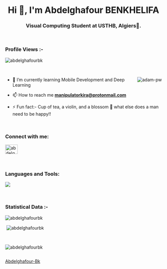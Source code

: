 <h1 align="center">Hi 👋, I'm Abdelghafour BENKHELIFA</h1>
<h3 align="center">Visual Computing Student at USTHB, Algiers🌟.</h3>

<br>

<p align="right"> <h3>Profile Views :-</h3> <img src="https://komarev.com/ghpvc/?username=abdelghafourbk&label=Profile%20views&color=0e75b6&style=flat"
    alt="abdelghafourbk" /> 
  </p>

<br>

<p><img align="right" src="https://github.com/Adam-pw/Adam-pw/blob/main/animation_500_kxa883sd.gif" alt="adam-pw" /></p>


- 🌱 I’m currently learning Mobile Development and Deep Learning
- 📫 How to reach me **manipulatorkira@protonmail.com**

- ⚡ Fun fact:- Cup of tea, a violin, and a blossom 🌼 what else does a man need to be happy!!

<br>

<h3 align="left">Connect with me:</h3>
<p align="left">
  <a href="https://www.linkedin.com/in/abdelghafour-benkhelifa-a14398190/" target="blank"><img align="center"
      src="https://raw.githubusercontent.com/rahuldkjain/github-profile-readme-generator/master/src/images/icons/Social/linked-in-alt.svg"
      alt="abdelghafour benkhelifa" height="30" width="40" /></a>
</p>

<br>

<h3 align="left">Languages and Tools:</h3>

<p align="left"> 
      <a href="https://skillicons.dev">
        <img src="https://skillicons.dev/icons?i=flutter,nodejs,js,html,css,c,figma,androidstudio,blender,dart,discord,eclipse,firebase,git,github,gradle,linux,mongodb,php,py,qt,xd"/>
      </a>
</p>

<br>

<h3>Statistical Data :-</h3>
<p><img align="center"
    src="https://github-readme-stats.vercel.app/api/top-langs?username=abdelghafourbk&show_icons=true&locale=en&bg_color=0d1117&text_color=ffffff&layout=compact"
    alt="abdelghafourbk" 
    bg_color=#808080/></p>


<p>&nbsp;<img align="center" src="https://github-readme-stats.vercel.app/api?username=abdelghafourbk&show_icons=true&locale=en&bg_color=0d1117&text_color=ffffff&repo=convoychat"
    alt="abdelghafourbk" /></p>

<br>

<p><img align="center" src="https://github-readme-streak-stats.herokuapp.com/?user=abdelghafourbk&theme=dark&background=0d1117&date_format=M%20j%5B%2C%20Y%5D" alt="abdelghafourbk" /></p>
      
<p align="left"> <a href="https://twitter.com/" target="blank"><img
      src="https://img.shields.io/twitter/follow/?logo=twitter&style=for-the-badge" alt="" /></a> </p>

[Abdelghafour-Bk](https://github.com/abdelghafourbk)
